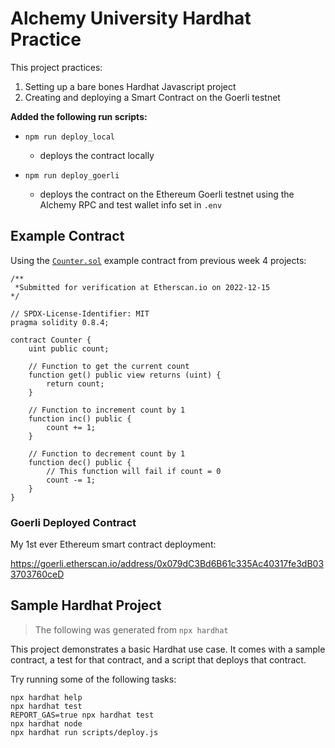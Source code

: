 # Alchemy University Hardhat Practice

This project practices:

1. Setting up a bare bones Hardhat Javascript project
2. Creating and deploying a Smart Contract on the Goerli testnet

**Added the following run scripts:**

- `npm run deploy_local`

  - deploys the contract locally

- `npm run deploy_goerli`

  - deploys the contract on the Ethereum Goerli testnet using the Alchemy RPC
    and test wallet info set in `.env`

## Example Contract

Using the [`Counter.sol`](https://goerli.etherscan.io/address/0x5F91eCd82b662D645b15Fd7D2e20E5e5701CCB7A)
example contract from previous week 4 projects:

```sol
/**
 *Submitted for verification at Etherscan.io on 2022-12-15
*/

// SPDX-License-Identifier: MIT
pragma solidity 0.8.4;

contract Counter {
    uint public count;

    // Function to get the current count
    function get() public view returns (uint) {
        return count;
    }

    // Function to increment count by 1
    function inc() public {
        count += 1;
    }

    // Function to decrement count by 1
    function dec() public {
        // This function will fail if count = 0
        count -= 1;
    }
}
```

### Goerli Deployed Contract

My 1st ever Ethereum smart contract deployment:

https://goerli.etherscan.io/address/0x079dC3Bd6B61c335Ac40317fe3dB033703760ceD

## Sample Hardhat Project

> The following was generated from `npx hardhat`

This project demonstrates a basic Hardhat use case. It comes with a sample contract, a test for that contract, and a script that deploys that contract.

Try running some of the following tasks:

```shell
npx hardhat help
npx hardhat test
REPORT_GAS=true npx hardhat test
npx hardhat node
npx hardhat run scripts/deploy.js
```
